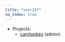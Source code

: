 ```yaml
---
title: "user247"
no_index: true
---
```


* Projects:
  * [camlspikes](/projects/camlspikes/) (admin)
